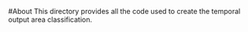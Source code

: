 #About
This directory provides all the code used to create the temporal output area classification.

